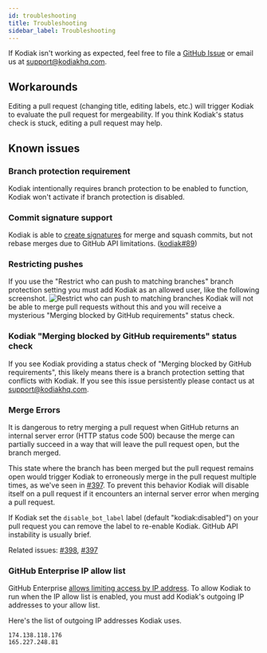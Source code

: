 ```yaml
---
id: troubleshooting
title: Troubleshooting
sidebar_label: Troubleshooting
---
```


If Kodiak isn't working as expected, feel free to file a [GitHub Issue](https://github.com/chdsbd/kodiak/issues/new/choose) or email us at support@kodiakhq.com.

## Workarounds

Editing a pull request (changing title, editing labels, etc.) will trigger Kodiak to evaluate the pull request for mergeability. If you think Kodiak's status check is stuck, editing a pull request may help.

## Known issues

### Branch protection requirement

Kodiak intentionally requires branch protection to be enabled to function,
Kodiak won't activate if branch protection is disabled.

### Commit signature support

Kodiak is able to [create signatures](https://help.github.com/en/articles/about-required-commit-signing) for merge and squash commits, but not rebase merges due to GitHub API limitations. ([kodiak#89](https://github.com/chdsbd/kodiak/issues/89))

### Restricting pushes

If you use the "Restrict who can push to matching branches" branch protection setting you must add Kodiak as an allowed user, like the following screenshot.
![Restrict who can push to matching branches](/img/restrict-who-can-push-to-matching-branches.png) Kodiak will not be able to merge pull requests without this and you will receive a mysterious "Merging blocked by GitHub requirements" status check.

### Kodiak "Merging blocked by GitHub requirements" status check

If you see Kodiak providing a status check of "Merging blocked by GitHub requirements", this likely means there is a branch protection setting that conflicts with Kodiak. If you see this issue persistently please contact us at support@kodiakhq.com.

### Merge Errors

It is dangerous to retry merging a pull request when GitHub returns an internal server error (HTTP status code 500) because the merge can partially succeed in a way that will leave the pull request open, but the branch merged.

This state where the branch has been merged but the pull request remains open would trigger Kodiak to erroneously merge in the pull request multiple times, as we've seen in [#397](https://github.com/chdsbd/kodiak/issues/397). To prevent this behavior Kodiak will disable itself on a pull request if it encounters an internal server error when merging a pull request.

If Kodiak set the `disable_bot_label` label (default "kodiak:disabled") on your pull request you can remove the label to re-enable Kodiak. GitHub API instability is usually brief.

Related issues: [#398](https://github.com/chdsbd/kodiak/pull/398), [#397](https://github.com/chdsbd/kodiak/issues/397)

### GitHub Enterprise IP allow list

GitHub Enterprise [allows limiting access by IP address](https://docs.github.com/en/organizations/keeping-your-organization-secure/managing-allowed-ip-addresses-for-your-organization). To allow Kodiak to run when the IP allow list is enabled, you must add Kodiak's outgoing IP addresses to your allow list.

Here's the list of outgoing IP addresses Kodiak uses.

```
174.138.118.176
165.227.248.81
```
